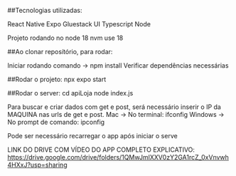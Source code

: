 ##Tecnologias utilizadas:

React Native
Expo
Gluestack UI
Typescript
Node 

Projeto rodando no node 18
  nvm use 18

##Ao clonar reposítório, para rodar:

Iniciar rodando comando -> npm install
Verificar dependências necessárias

##Rodar o projeto:
   npx expo start

##Rodar o server:
   cd apiLoja 
   node index.js

Para buscar e criar dados com get e post, será necessário inserir o IP da MAQUINA nas urls de get e post.
Mac -> No terminal: ifconfig
Windows -> No prompt de comando: ipconfig


Pode ser necessário recarregar o app após iniciar o serve

LINK DO DRIVE COM VÍDEO DO APP COMPLETO EXPLICATIVO:
https://drive.google.com/drive/folders/1QMwJmlXXV0zY2GA1rcZ_0xVnvwh4HXxJ?usp=sharing 
